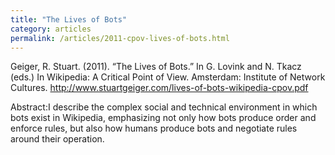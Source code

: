 ```yaml
---
title: "The Lives of Bots"
category: articles
permalink: /articles/2011-cpov-lives-of-bots.html
---
```


Geiger, R. Stuart. (2011). “The Lives of Bots.” In G. Lovink and N. Tkacz (eds.) In Wikipedia: A Critical Point of View. Amsterdam: Institute of Network Cultures. http://www.stuartgeiger.com/lives-of-bots-wikipedia-cpov.pdf

Abstract:I describe the complex social and technical environment in which bots exist in Wikipedia, emphasizing not only how bots produce order and enforce rules, but also how humans produce bots and negotiate rules around their operation.
